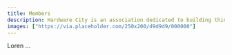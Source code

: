 ```yaml
---
title: Members
description: Hardware City is an association dedicated to building things with people.
images: ["https://via.placeholder.com/250x200/d9d9d9/000000"]
---
```


Loren ...